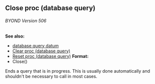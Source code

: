 ## Close proc (database query) 
###### BYOND Version 506
**See also:**
*   [database query datum](/ref/database/query.md) 
*   [Clear proc (database query)](/ref/database/query/proc/Clear.md) 
*   [Reset proc (database query)](/ref/database/query/proc/Reset.md) <!-- -->
**Format:**
*   Close()


Ends a query that is in progress. This is usually done
automatically and shouldn\'t be necessary to call in most cases.
